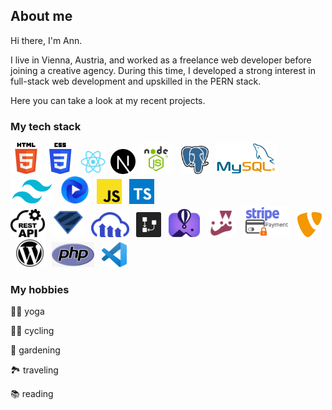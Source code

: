 ## About me

Hi there, I'm Ann.

I live in Vienna, Austria, and worked as a freelance web developer before joining a creative agency.
During this time, I developed a strong interest in full-stack web development and upskilled in the PERN stack.

Here you can take a look at my recent projects.

### My tech stack

<img src="html5.png" height="50" title="HTML5"/> <img src="CSS3.png" height="50" title="CSS3"/> &nbsp;<img src="react.png" title="React" height="40"/> &nbsp;<img src="nextjs.png" height="40" title="NEXT.JS"/> &nbsp;<img src="nodejs.png" height="50" title="node.js"/>&nbsp; &nbsp;&nbsp;<img src="postgresql.png" height="45" title="PostgreSQL"/> &nbsp;&nbsp;<img src="MySQL.jpg" height="50" title="MySQL"/>&nbsp;&nbsp; <img src="tailwind.jpg" height="40" title="Tailwind CSS"/> &nbsp;&nbsp;<img src="flowbite.jpg" height="45" title="Flowbite"/> &nbsp;&nbsp;<img src="js.png" height="40" title="JavaScript"/>&nbsp;&nbsp; <img src="typescript.png" height="40" title="TypeScript"/> &nbsp;&nbsp;<br/><img src="restAPI.png" height="45" title="REST API"/>&nbsp;&nbsp; <img src="zod.png" height="50" title="Zod"/>&nbsp;&nbsp; <img src="cloudinary.webp" height="40" title="Cloudinary"/>&nbsp;&nbsp; <img src="drawSQL.jpg" height="40" title="drawSQL"/> &nbsp;&nbsp;<img src="flyio.jpg" height="45" title="Fly.io"/>&nbsp;&nbsp; <img src="jest.png" height="45" title="Jest"/> &nbsp;&nbsp;<img src="Stripe.jpg" height="50" title="stripe"/>&nbsp;&nbsp; <img src="typo3.png" height="40" title="TYPO3"/> &nbsp;&nbsp;<img src="WordPress.jpg" height="45" title="WordPress"/>&nbsp;&nbsp; <img src="php.jpg" height="40" title="PHP"/>&nbsp;&nbsp;&nbsp;<img src="VS.png" height="40" title="Visual Studio Code"/>

### My hobbies

🧘‍♀️ yoga

🚵‍♀️ cycling

🌹 gardening

🏞 traveling

📚 reading
